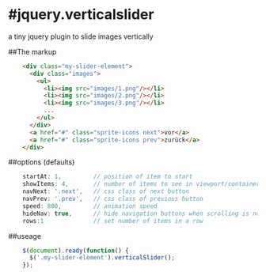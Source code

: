 #jquery.verticalslider
=====================

a tiny jquery plugin to slide images vertically

##The markup
``` html
    <div class="my-slider-element">
      <div class="images">
        <ul>
          <li><img src="images/1.png"/></li>
          <li><img src="images/2.png"/></li>
          <li><img src="images/3.png"/></li>
          ...
        </ul>
      </div>      
      <a href="#" class="sprite-icons next">vor</a>					
      <a href="#" class="sprite-icons prev">zurück</a>	      
    </div>
```    
##options (defaults)
``` js
    startAt: 1,         // position of item to start
    showItems: 4,       // number of items to see in viewport/container at once
    navNext: '.next',   // css class of next button
    navPrev: '.prev',   // css class of previous button
    speed: 800,         // animation speed
    hideNav: true,	    // hide navigation buttons when scrolling is not possible
    rows:1              // set number of items in a row
```     
##useage
``` js
    $(document).ready(function() {
      $('.my-slider-element').verticalSlider();
    });
``` 